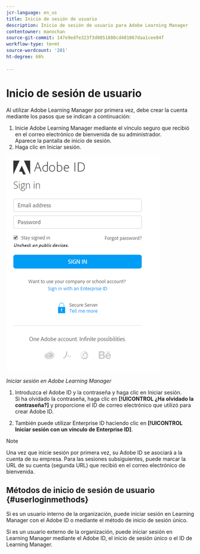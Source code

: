 ```yaml
---
jcr-language: en_us
title: Inicio de sesión de usuario
description: Inicio de sesión de usuario para Adobe Learning Manager
contentowner: manochan
source-git-commit: 147e9edfe323f3d0851880cd401067daa1cee84f
workflow-type: tm+mt
source-wordcount: '201'
ht-degree: 66%

---
```




# Inicio de sesión de usuario

Al utilizar Adobe Learning Manager por primera vez, debe crear la cuenta mediante los pasos que se indican a continuación:

1. Inicie Adobe Learning Manager mediante el vínculo seguro que recibió en el correo electrónico de bienvenida de su administrador.\
   Aparece la pantalla de inicio de sesión.
1. Haga clic en Iniciar sesión.

![](assets/adobeid-signin.png)

*Iniciar sesión en Adobe Learning Manager*

1. Introduzca el Adobe ID y la contraseña y haga clic en Iniciar sesión.\
   Si ha olvidado la contraseña, haga clic en **[!UICONTROL ¿Ha olvidado la contraseña?]** y proporcione el ID de correo electrónico que utilizó para crear Adobe ID.

1. También puede utilizar Enterprise ID haciendo clic en **[!UICONTROL Iniciar sesión con un vínculo de Enterprise ID]**.

>[!NOTE]
>
>Una vez que inicie sesión por primera vez, su Adobe ID se asociará a la cuenta de su empresa. Para las sesiones subsiguientes, puede marcar la URL de su cuenta (segunda URL) que recibió en el correo electrónico de bienvenida.

## Métodos de inicio de sesión de usuario {#userloginmethods}

Si es un usuario interno de la organización, puede iniciar sesión en Learning Manager con el Adobe ID o mediante el método de inicio de sesión único.

Si es un usuario externo de la organización, puede iniciar sesión en Learning Manager mediante el Adobe ID, el inicio de sesión único o el ID de Learning Manager.
